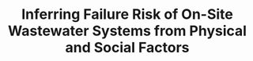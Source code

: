 ---
title: "Inferring Failure Risk of On-Site Wastewater Systems from Physical and Social Factors"
collection: publications
category: journal
permalink: /publication/water
venue: (Accepted) NPJ Clean Water, Nature Publishing, 2024
authors: '<b>Juan Nathaniel</b>, Sara Schwetschenau, Upmanu Lall'
paper: 
code: 
blog:
slide:
talk:
---